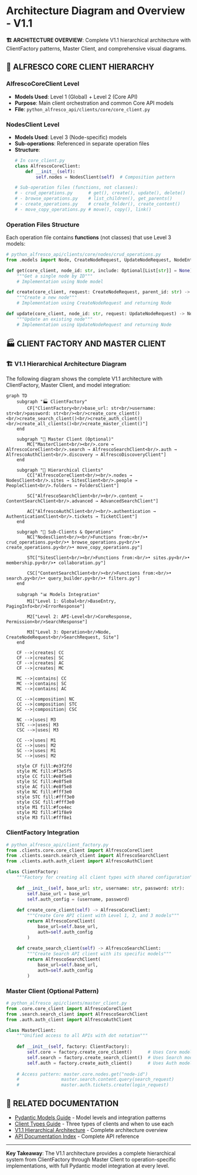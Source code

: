 # Architecture Diagram and Overview - V1.1

**🏗️ ARCHITECTURE OVERVIEW**: Complete V1.1 hierarchical architecture with ClientFactory patterns, Master Client, and comprehensive visual diagrams.

## 🏢 **ALFRESCO CORE CLIENT HIERARCHY**

### **AlfrescoCoreClient Level**
- **Models Used**: Level 1 (Global) + Level 2 (Core API)
- **Purpose**: Main client orchestration and common Core API models
- **File**: `python_alfresco_api/clients/core/core_client.py`

### **NodesClient Level** 
- **Models Used**: Level 3 (Node-specific) models
- **Sub-operations**: Referenced in separate operation files
- **Structure**:
  ```python
  # In core_client.py
  class AlfrescoCoreClient:
      def __init__(self):
          self.nodes = NodesClient(self)  # Composition pattern
  
  # Sub-operation files (functions, not classes):
  # - crud_operations.py      # get(), create(), update(), delete()  
  # - browse_operations.py    # list_children(), get_parents()
  # - create_operations.py    # create_folder(), create_content()
  # - move_copy_operations.py # move(), copy(), link()
  ```

### **Operation Files Structure**
Each operation file contains **functions** (not classes) that use Level 3 models:

```python
# python_alfresco_api/clients/core/nodes/crud_operations.py
from .models import Node, CreateNodeRequest, UpdateNodeRequest, NodeEntry

def get(core_client, node_id: str, include: Optional[List[str]] = None) -> Node:
    """Get a single node by ID"""
    # Implementation using Node model

def create(core_client, request: CreateNodeRequest, parent_id: str) -> Node:
    """Create a new node"""
    # Implementation using CreateNodeRequest and returning Node

def update(core_client, node_id: str, request: UpdateNodeRequest) -> Node:
    """Update an existing node"""
    # Implementation using UpdateNodeRequest and returning Node
```

## 🏭 **CLIENT FACTORY AND MASTER CLIENT**

### **🏗️ V1.1 Hierarchical Architecture Diagram**
The following diagram shows the complete V1.1 architecture with ClientFactory, Master Client, and model integration:

```mermaid
graph TD
    subgraph "🏭 ClientFactory"
        CF["ClientFactory<br/>base_url: str<br/>username: str<br/>password: str<br/><br/>create_core_client()<br/>create_search_client()<br/>create_auth_client()<br/>create_all_clients()<br/>create_master_client()"]
    end
    
    subgraph "👑 Master Client (Optional)"
        MC["MasterClient<br/><br/>.core → AlfrescoCoreClient<br/>.search → AlfrescoSearchClient<br/>.auth → AlfrescoAuthClient<br/>.discovery → AlfrescoDiscoveryClient"]
    end
    
    subgraph "🌟 Hierarchical Clients"
        CC["AlfrescoCoreClient<br/><br/>.nodes → NodesClient<br/>.sites → SitesClient<br/>.people → PeopleClient<br/>.folders → FoldersClient"]
        
        SC["AlfrescoSearchClient<br/><br/>.content → ContentSearchClient<br/>.advanced → AdvancedSearchClient"]
        
        AC["AlfrescoAuthClient<br/><br/>.authentication → AuthenticationClient<br/>.tickets → TicketClient"]
    end
    
    subgraph "🔧 Sub-Clients & Operations"
        NC["NodesClient<br/><br/>Functions from:<br/>• crud_operations.py<br/>• browse_operations.py<br/>• create_operations.py<br/>• move_copy_operations.py"]
        
        STC["SitesClient<br/><br/>Functions from:<br/>• sites.py<br/>• membership.py<br/>• collaboration.py"]
        
        CSC["ContentSearchClient<br/><br/>Functions from:<br/>• search.py<br/>• query_builder.py<br/>• filters.py"]
    end
    
    subgraph "📊 Models Integration"
        M1["Level 1: Global<br/>BaseEntry, PagingInfo<br/>ErrorResponse"]
        
        M2["Level 2: API-Level<br/>CoreResponse, Permission<br/>SearchResponse"]
        
        M3["Level 3: Operation<br/>Node, CreateNodeRequest<br/>SearchRequest, Site"]
    end
    
    CF -->|creates| CC
    CF -->|creates| SC  
    CF -->|creates| AC
    CF -->|creates| MC
    
    MC -->|contains| CC
    MC -->|contains| SC
    MC -->|contains| AC
    
    CC -->|composition| NC
    CC -->|composition| STC
    SC -->|composition| CSC
    
    NC -->|uses| M3
    STC -->|uses| M3
    CSC -->|uses| M3
    
    CC -->|uses| M1
    CC -->|uses| M2
    SC -->|uses| M1
    SC -->|uses| M2
    
    style CF fill:#e3f2fd
    style MC fill:#f3e5f5
    style CC fill:#e8f5e8
    style SC fill:#e8f5e8
    style AC fill:#e8f5e8
    style NC fill:#fff3e0
    style STC fill:#fff3e0
    style CSC fill:#fff3e0
    style M1 fill:#fce4ec
    style M2 fill:#f1f8e9
    style M3 fill:#fff8e1
```

### **ClientFactory Integration**

```python
# python_alfresco_api/client_factory.py
from .clients.core.core_client import AlfrescoCoreClient
from .clients.search.search_client import AlfrescoSearchClient
from .clients.auth.auth_client import AlfrescoAuthClient

class ClientFactory:
    """Factory for creating all client types with shared configuration"""
    
    def __init__(self, base_url: str, username: str, password: str):
        self.base_url = base_url
        self.auth_config = (username, password)
    
    def create_core_client(self) -> AlfrescoCoreClient:
        """Create Core API client with Level 1, 2, and 3 models"""
        return AlfrescoCoreClient(
            base_url=self.base_url,
            auth=self.auth_config
        )
    
    def create_search_client(self) -> AlfrescoSearchClient:
        """Create Search API client with its specific models"""
        return AlfrescoSearchClient(
            base_url=self.base_url, 
            auth=self.auth_config
        )
```

### **Master Client (Optional Pattern)**

```python
# python_alfresco_api/clients/master_client.py
from .core.core_client import AlfrescoCoreClient
from .search.search_client import AlfrescoSearchClient
from .auth.auth_client import AlfrescoAuthClient

class MasterClient:
    """Unified access to all APIs with dot notation"""
    
    def __init__(self, factory: ClientFactory):
        self.core = factory.create_core_client()      # Uses Core models (L1+L2+L3)
        self.search = factory.create_search_client()  # Uses Search models (L1+L2+L3)
        self.auth = factory.create_auth_client()      # Uses Auth models (L1+L2+L3)
        
    # Access pattern: master.core.nodes.get("node-id")
    #                master.search.content.query(search_request)
    #                master.auth.tickets.create(login_request)
```

## 📖 **RELATED DOCUMENTATION**

- [Pydantic Models Guide](PYDANTIC_MODELS_GUIDE.md) - Model levels and integration patterns
- [Client Types Guide](CLIENT_TYPES_GUIDE.md) - Three types of clients and when to use each
- [V1.1 Hierarchical Architecture](arch/V1_1_FINAL_ARCHITECTURE_DECISION.md) - Complete architecture overview
- [API Documentation Index](API_DOCUMENTATION_INDEX.md) - Complete API reference

---

**Key Takeaway**: The V1.1 architecture provides a complete hierarchical system from ClientFactory through Master Client to operation-specific implementations, with full Pydantic model integration at every level. 